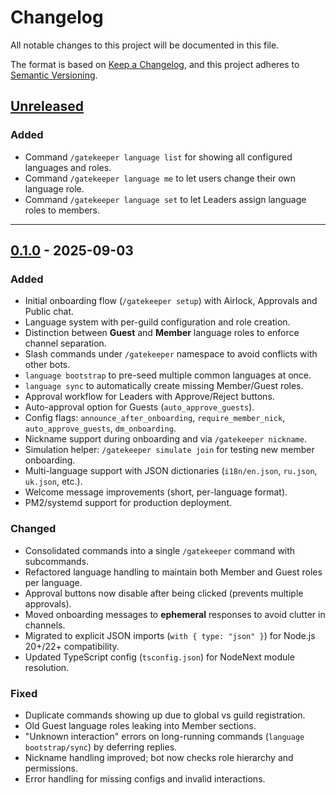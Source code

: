 # Changelog
All notable changes to this project will be documented in this file.

The format is based on [Keep a Changelog](https://keepachangelog.com/en/1.0.0/),
and this project adheres to [Semantic Versioning](https://semver.org/spec/v2.0.0.html).

## [Unreleased]

### Added
- Command `/gatekeeper language list` for showing all configured languages and roles.
- Command `/gatekeeper language me` to let users change their own language role.
- Command `/gatekeeper language set` to let Leaders assign language roles to members.

---

## [0.1.0] - 2025-09-03

### Added
- Initial onboarding flow (`/gatekeeper setup`) with Airlock, Approvals and Public chat.
- Language system with per-guild configuration and role creation.
- Distinction between **Guest** and **Member** language roles to enforce channel separation.
- Slash commands under `/gatekeeper` namespace to avoid conflicts with other bots.
- `language bootstrap` to pre-seed multiple common languages at once.
- `language sync` to automatically create missing Member/Guest roles.
- Approval workflow for Leaders with Approve/Reject buttons.
- Auto-approval option for Guests (`auto_approve_guests`).
- Config flags: `announce_after_onboarding`, `require_member_nick`, `auto_approve_guests`, `dm_onboarding`.
- Nickname support during onboarding and via `/gatekeeper nickname`.
- Simulation helper: `/gatekeeper simulate join` for testing new member onboarding.
- Multi-language support with JSON dictionaries (`i18n/en.json`, `ru.json`, `uk.json`, etc.).
- Welcome message improvements (short, per-language format).
- PM2/systemd support for production deployment.

### Changed
- Consolidated commands into a single `/gatekeeper` command with subcommands.
- Refactored language handling to maintain both Member and Guest roles per language.
- Approval buttons now disable after being clicked (prevents multiple approvals).
- Moved onboarding messages to **ephemeral** responses to avoid clutter in channels.
- Migrated to explicit JSON imports (`with { type: "json" }`) for Node.js 20+/22+ compatibility.
- Updated TypeScript config (`tsconfig.json`) for NodeNext module resolution.

### Fixed
- Duplicate commands showing up due to global vs guild registration.
- Old Guest language roles leaking into Member sections.
- "Unknown interaction" errors on long-running commands (`language bootstrap/sync`) by deferring replies.
- Nickname handling improved; bot now checks role hierarchy and permissions.
- Error handling for missing configs and invalid interactions.

[Unreleased]: https://github.com/blacklx/gatekeeper/compare/v0.1.0...HEAD
[0.1.0]: https://github.com/blacklx/gatekeeper/releases/tag/v0.1.0
